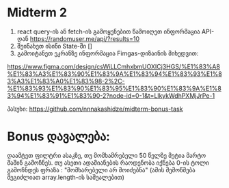 # Midterm 2

1. react query-ის ან fetch-ის გამოყენებით წამოიღეთ ინფორმაცია API-დან https://randomuser.me/api/?results=10
2. შეინახეთ ისინი State-ში []
3. გამოიტანეთ ეკრანზე ინფორმაცია Fimgas-დიზაინის მიხედვით:

https://www.figma.com/design/csWiLLCmhxbmUOXICj3HGS/%E1%83%A8%E1%83%A3%E1%83%90%E1%83%9A%E1%83%94%E1%83%93%E1%83%A3%E1%83%A0%E1%83%98-2%2C-%E1%83%93%E1%83%90%E1%83%95%E1%83%90%E1%83%9A%E1%83%94%E1%83%91%E1%83%90-2?node-id=0-1&t=LlkykWdhPXMjJrPe-1

<!--  -->
<!--  -->

პასუხი: https://github.com/nnnakashidze/midterm-bonus-task

# Bonus დავალება:

დაამტეთ ფილტრი ასაკზე, თუ მომხამრებელი 50 წელზე მეტია მარტო მაშინ გამოჩნეს.
თუ ასეთი ადამიანების რაოდენობა იქნება 0-ის ტოლი გამოჩნდეს ფრაზა : "მომხარებელი არ მოიძებნა"
(ამის შემოწმება შეგიძლიათ array.length-ის საშუალებით)
